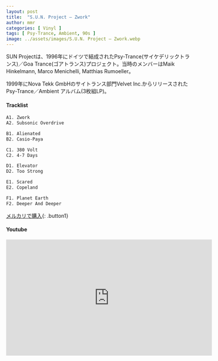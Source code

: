 ```yaml
---
layout: post
title:  "S.U.N. Project – Zwork"
author: mmr
categories: [ Vinyl ]
tags: [ Psy-Trance, Ambient, 90s ]
image: ../assets/images/S.U.N. Project – Zwork.webp
---
```


SUN Projectは、1996年にドイツで結成されたPsy-Trance(サイケデリックトランス)／Goa Trance(ゴアトランス)プロジェクト。当時のメンバーはMaik Hinkelmann, Marco Menichelli, Matthias Rumoeller。

1999年にNova Tekk GmbHのサイトランス部門Velvet Inc.からリリースされたPsy-Trance／Ambient アルバム(3枚組LP)。

#### Tracklist
```md
A1. Zwork
A2. Subsonic Overdrive

B1. Alienated
B2. Casio-Paya

C1. 380 Volt
C2. 4-7 Days

D1. Elevator
D2. Too Strong

E1. Scared
E2. Copeland

F1. Planet Earth
F2. Deeper And Deeper
```

[メルカリで購入](https://jp.mercari.com/item/m32084411022?afid=6142608987){: .button1}

#### Youtube
<iframe width="560" height="315" src="https://www.youtube.com/embed/F2fvkYyz7PY?si=u4HkkdoB5W8_UK8X" title="YouTube video player" frameborder="0" allow="accelerometer; autoplay; clipboard-write; encrypted-media; gyroscope; picture-in-picture; web-share" referrerpolicy="strict-origin-when-cross-origin" allowfullscreen></iframe>